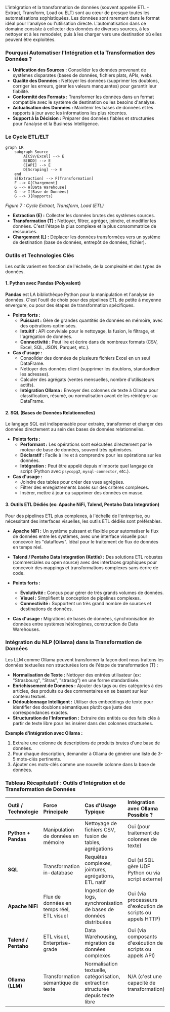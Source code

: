 L'intégration et la transformation de données (souvent appelée ETL - Extract, Transform, Load ou ELT) sont au cœur de presque toutes les automatisations sophistiquées. Les données sont rarement dans le format idéal pour l'analyse ou l'utilisation directe. L'automatisation dans ce domaine consiste à collecter des données de diverses sources, à les nettoyer et à les remodeler, puis à les charger vers une destination où elles peuvent être exploitées.

### Pourquoi Automatiser l'Intégration et la Transformation des Données ?

* **Unification des Sources :** Consolider les données provenant de systèmes disparates (bases de données, fichiers plats, APIs, web).
* **Qualité des Données :** Nettoyer les données (supprimer les doublons, corriger les erreurs, gérer les valeurs manquantes) pour garantir leur fiabilité.
* **Conformité des Formats :** Transformer les données dans un format compatible avec le système de destination ou les besoins d'analyse.
* **Actualisation des Données :** Maintenir les bases de données et les rapports à jour avec les informations les plus récentes.
* **Support à la Décision :** Préparer des données fiables et structurées pour l'analyse et la Business Intelligence.

### Le Cycle ETL/ELT

```mermaid
graph LR
    subgraph Source
        A[CSV/Excel] --> E
        B[BDD] --> E
        C[API] --> E
        D[Scraping] --> E
    end
    E[Extraction] --> F[Transformation]
    F --> G[Chargement]
    G --> H[Data Warehouse]
    G --> I[Base de Données]
    G --> J[Rapports]
```
*Figure 7 : Cycle Extract, Transform, Load (ETL)*

* **Extraction (E) :** Collecter les données brutes des systèmes sources.
* **Transformation (T) :** Nettoyer, filtrer, agréger, joindre, et modifier les données. C'est l'étape la plus complexe et la plus consommatrice de ressources.
* **Chargement (L) :** Déplacer les données transformées vers un système de destination (base de données, entrepôt de données, fichier).

### Outils et Technologies Clés

Les outils varient en fonction de l'échelle, de la complexité et des types de données.

#### 1. Python avec Pandas (Polyvalent)

**Pandas** est LA bibliothèque Python pour la manipulation et l'analyse de données. C'est l'outil de choix pour des pipelines ETL de petite à moyenne envergure, ou pour des étapes de transformation spécifiques.

* **Points forts :**
    * **Puissant :** Gère de grandes quantités de données en mémoire, avec des opérations optimisées.
    * **Intuitif :** API conviviale pour le nettoyage, la fusion, le filtrage, et l'agrégation de données.
    * **Connectivité :** Peut lire et écrire dans de nombreux formats (CSV, Excel, SQL, JSON, Parquet, etc.).
* **Cas d'usage :**
    * Consolider des données de plusieurs fichiers Excel en un seul DataFrame.
    * Nettoyer des données client (supprimer les doublons, standardiser les adresses).
    * Calculer des agrégats (ventes mensuelles, nombre d'utilisateurs actifs).
    * **Intégration Ollama :** Envoyer des colonnes de texte à Ollama pour classification, résumé, ou normalisation avant de les réintégrer au DataFrame.

#### 2. SQL (Bases de Données Relationnelles)

Le langage SQL est indispensable pour extraire, transformer et charger des données directement au sein des bases de données relationnelles.

* **Points forts :**
    * **Performant :** Les opérations sont exécutées directement par le moteur de base de données, souvent très optimisées.
    * **Déclaratif :** Facile à lire et à comprendre pour les opérations sur les données.
    * **Intégration :** Peut être appelé depuis n'importe quel langage de script (Python avec `psycopg2`, `mysql-connector`, etc.).
* **Cas d'usage :**
    * Joindre des tables pour créer des vues agrégées.
    * Filtrer des enregistrements basés sur des critères complexes.
    * Insérer, mettre à jour ou supprimer des données en masse.

#### 3. Outils ETL Dédiés (ex: Apache NiFi, Talend, Pentaho Data Integration)

Pour des pipelines ETL plus complexes, à l'échelle de l'entreprise, ou nécessitant des interfaces visuelles, les outils ETL dédiés sont préférables.

* **Apache NiFi :** Un système puissant et flexible pour automatiser le flux de données entre les systèmes, avec une interface visuelle pour concevoir les "dataflows". Idéal pour le traitement de flux de données en temps réel.
* **Talend / Pentaho Data Integration (Kettle) :** Des solutions ETL robustes (commerciales ou open source) avec des interfaces graphiques pour concevoir des mappings et transformations complexes sans écrire de code.

* **Points forts :**
    * **Évolutivité :** Conçus pour gérer de très grands volumes de données.
    * **Visuel :** Simplifient la conception de pipelines complexes.
    * **Connectivité :** Supportent un très grand nombre de sources et destinations de données.
* **Cas d'usage :** Migrations de bases de données, synchronisation de données entre systèmes hétérogènes, construction de Data Warehouses.

### Intégration du NLP (Ollama) dans la Transformation de Données

Les LLM comme Ollama peuvent transformer la façon dont nous traitons les données textuelles non structurées lors de l'étape de transformation (T) :

* **Normalisation de Texte :** Nettoyer des entrées utilisateur (ex: "Strasbourg", "Stras", "strasbg") en une forme standardisée.
* **Enrichissement de Données :** Ajouter des tags ou des catégories à des articles, des produits ou des commentaires en se basant sur leur contenu textuel.
* **Dédoublonnage Intelligent :** Utiliser des embeddings de texte pour identifier des doublons sémantiques plutôt que juste des correspondances exactes.
* **Structuration de l'Information :** Extraire des entités ou des faits clés à partir de texte libre pour les insérer dans des colonnes structurées.

**Exemple d'intégration avec Ollama :**
1.  Extraire une colonne de descriptions de produits brutes d'une base de données.
2.  Pour chaque description, demander à Ollama de générer une liste de 3-5 mots-clés pertinents.
3.  Ajouter ces mots-clés comme une nouvelle colonne dans la base de données.

### Tableau Récapitulatif : Outils d'Intégration et de Transformation de Données

| Outil / Technologie | Force Principale               | Cas d'Usage Typique                                  | Intégration avec Ollama Possible ? |
| :------------------ | :----------------------------- | :--------------------------------------------------- | :--------------------------------- |
| **Python + Pandas** | Manipulation de données en mémoire | Nettoyage de fichiers CSV, fusion de tables, agrégations | Oui (pour traitement de colonnes de texte) |
| **SQL** | Transformation in-database     | Requêtes complexes, jointures, agrégations, ETL natif | Oui (si SQL gère UDF Python ou via script externe) |
| **Apache NiFi** | Flux de données en temps réel, ETL visuel | Ingestion de logs, synchronisation de bases de données distribuées | Oui (via processeurs d'exécution de scripts ou appels HTTP) |
| **Talend / Pentaho** | ETL visuel, Enterprise-grade   | Data Warehousing, migration de données complexes     | Oui (via composants d'exécution de scripts ou appels API) |
| **Ollama (LLM)** | Transformation sémantique de texte | Normalisation textuelle, catégorisation, extraction structurée depuis texte libre | N/A (c'est une capacité de transformation) |
